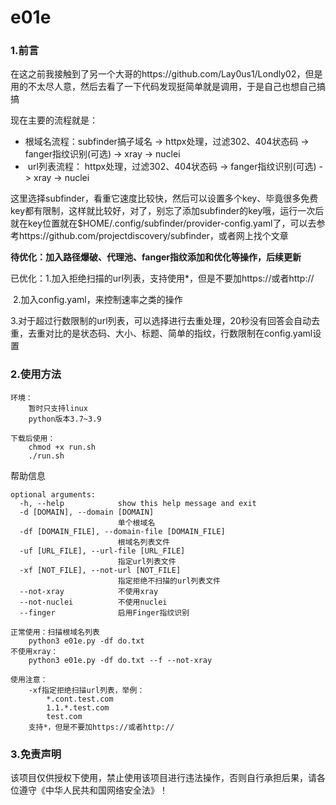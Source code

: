 # e01e

### 1.前言

在这之前我接触到了另一个大哥的https://github.com/Lay0us1/Londly02，但是用的不太尽人意，然后去看了一下代码发现挺简单就是调用，于是自己也想自己搞搞

现在主要的流程就是：

- 根域名流程：subfinder搞子域名 -> httpx处理，过滤302、404状态码 -> fanger指纹识别(可选) -> xray -> nuclei
- ​	url列表流程： httpx处理，过滤302、404状态码 -> fanger指纹识别(可选) -> xray -> nuclei

这里选择subfinder，看重它速度比较快，然后可以设置多个key、毕竟很多免费key都有限制，这样就比较好，对了，别忘了添加subfinder的key哦，运行一次后就在key位置就在$HOME/.config/subfinder/provider-config.yaml了，可以去参考https://github.com/projectdiscovery/subfinder，或者网上找个文章



**待优化：加入路径爆破、代理池、fanger指纹添加和优化等操作，后续更新**

已优化：1.加入拒绝扫描的url列表，支持使用*，但是不要加https://或者http://

​				2.加入config.yaml，来控制速率之类的操作

​				3.对于超过行数限制的url列表，可以选择进行去重处理，20秒没有回答会自动去重，去重对比的是状态码、大小、标题、简单的指纹，行数限制在config.yaml设置

### 2.使用方法

```
环境：
	暂时只支持linux
	python版本3.7~3.9

下载后使用：
	chmod +x run.sh
	./run.sh
```

帮助信息

```
optional arguments:
  -h, --help            show this help message and exit
  -d [DOMAIN], --domain [DOMAIN]
                        单个根域名
  -df [DOMAIN_FILE], --domain-file [DOMAIN_FILE]
                        根域名列表文件
  -uf [URL_FILE], --url-file [URL_FILE]
                        指定url列表文件
  -xf [NOT_FILE], --not-url [NOT_FILE]
                        指定拒绝不扫描的url列表文件
  --not-xray            不使用xray
  --not-nuclei          不使用nuclei
  --finger              启用Finger指纹识别

```

```
正常使用：扫描根域名列表
	python3 e01e.py -df do.txt
不使用xray：
	python3 e01e.py -df do.txt --f --not-xray
```

```
使用注意：
	-xf指定拒绝扫描url列表，举例：
		*.cont.test.com
		1.1.*.test.com
		test.com
	支持*，但是不要加https://或者http://
```



### 3.免责声明

该项目仅供授权下使用，禁止使用该项目进行违法操作，否则自行承担后果，请各位遵守《中华人民共和国网络安全法》！

